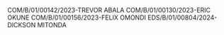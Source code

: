 COM/B/01/00142/2023-TREVOR ABALA
COM/B/01/00130/2023-ERIC OKUNE
COM/B/01/00156/2023-FELIX OMONDI
EDS/B/01/00804/2024-DICKSON MITONDA
